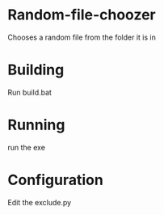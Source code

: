 # Random-file-choozer
Chooses a random file from the folder it is in

# Building
Run build.bat

# Running
run the exe

# Configuration
Edit the exclude.py
